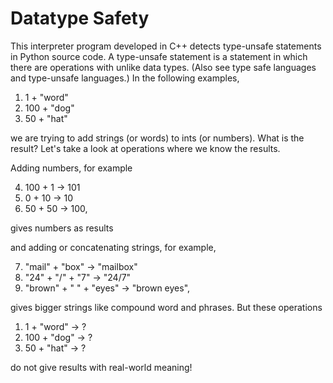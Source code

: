# Datatype Safety

This interpreter program developed in C++ detects type-unsafe statements in Python source code. A type-unsafe statement is a statement in which there are operations with unlike data types. (Also see type safe languages and type-unsafe languages.) In the following examples,

1. 1 + "word"
2. 100 + "dog"
3. 50 + "hat"

we are trying to add strings (or words) to ints (or numbers). What is the result?
Let's take a look at operations where we know the results.

Adding numbers, for example

4. 100 + 1 -> 101
5. 0 + 10 -> 10
6. 50 + 50 -> 100,

gives numbers as results

and adding or concatenating strings, for example,

7. "mail" + "box" -> "mailbox"
8. "24" + "/" + "7" -> "24/7"
9. "brown" + " " + "eyes" -> "brown eyes",

gives bigger strings like compound word and phrases.
But these operations

1. 1 + "word" -> ?
2. 100 + "dog" -> ?
3. 50 + "hat" -> ?

do not give results with real-world meaning!
